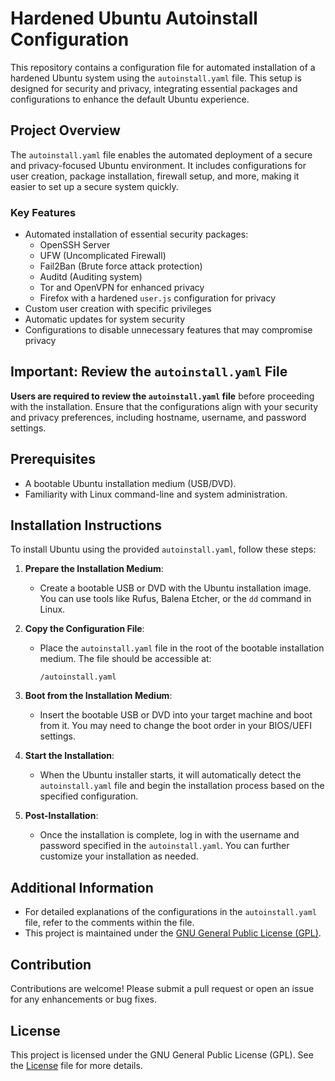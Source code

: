 # Hardened Ubuntu Autoinstall Configuration

This repository contains a configuration file for automated installation of a hardened Ubuntu system using the `autoinstall.yaml` file. This setup is designed for security and privacy, integrating essential packages and configurations to enhance the default Ubuntu experience.

## Project Overview

The `autoinstall.yaml` file enables the automated deployment of a secure and privacy-focused Ubuntu environment. It includes configurations for user creation, package installation, firewall setup, and more, making it easier to set up a secure system quickly.

### Key Features

- Automated installation of essential security packages:
  - OpenSSH Server
  - UFW (Uncomplicated Firewall)
  - Fail2Ban (Brute force attack protection)
  - Auditd (Auditing system)
  - Tor and OpenVPN for enhanced privacy
  - Firefox with a hardened `user.js` configuration for privacy
- Custom user creation with specific privileges
- Automatic updates for system security
- Configurations to disable unnecessary features that may compromise privacy

## Important: Review the `autoinstall.yaml` File

**Users are required to review the `autoinstall.yaml` file** before proceeding with the installation. Ensure that the configurations align with your security and privacy preferences, including hostname, username, and password settings. 

## Prerequisites

- A bootable Ubuntu installation medium (USB/DVD).
- Familiarity with Linux command-line and system administration.

## Installation Instructions

To install Ubuntu using the provided `autoinstall.yaml`, follow these steps:

1. **Prepare the Installation Medium**:
   - Create a bootable USB or DVD with the Ubuntu installation image. You can use tools like Rufus, Balena Etcher, or the `dd` command in Linux.

2. **Copy the Configuration File**:
   - Place the `autoinstall.yaml` file in the root of the bootable installation medium. The file should be accessible at:
     ```
     /autoinstall.yaml
     ```

3. **Boot from the Installation Medium**:
   - Insert the bootable USB or DVD into your target machine and boot from it. You may need to change the boot order in your BIOS/UEFI settings.

4. **Start the Installation**:
   - When the Ubuntu installer starts, it will automatically detect the `autoinstall.yaml` file and begin the installation process based on the specified configuration.

5. **Post-Installation**:
   - Once the installation is complete, log in with the username and password specified in the `autoinstall.yaml`. You can further customize your installation as needed.

## Additional Information

- For detailed explanations of the configurations in the `autoinstall.yaml` file, refer to the comments within the file.
- This project is maintained under the [GNU General Public License (GPL)](./License).

## Contribution

Contributions are welcome! Please submit a pull request or open an issue for any enhancements or bug fixes.

## License

This project is licensed under the GNU General Public License (GPL). See the [License](./License) file for more details.
